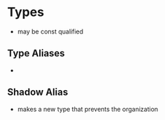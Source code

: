 # Types
* may be const qualified

## Type Aliases
*

## Shadow Alias
* makes a new type that prevents the organization